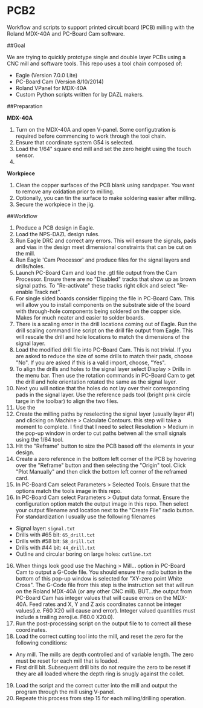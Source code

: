 PCB2
=============

Workflow and scripts to support printed circuit board (PCB) milling with the Roland MDX-40A and PC-Board Cam software.

##Goal

We are trying to quickly prototype single and double layer PCBs using a CNC mill and software tools.  This repo uses a tool chain composed of:
 - Eagle (Version 7.0.0 Lite)
 - PC-Board Cam (Version 8/10/2014)
 - Roland VPanel for MDX-40A
 - Custom Python scripts written for by DAZL makers.

##Preparation

**MDX-40A**

1. Turn on the MDX-40A and open V-panel.  Some configutration is required before commencing to work through the tool chain.
2. Ensure that coordinate system G54 is selected.
3. Load the 1/64" square end mill and set the zero height using the touch sensor.
4. 

**Workpiece**

1. Clean the copper surfaces of the PCB blank using sandpaper.   You want to remove any oxidation prior to milling.
2. Optionally, you can tin the surface to make soldering easier after milling.
3. Secure the workpiece in the jig.

##Workflow

1. Produce a PCB design in Eagle.
2. Load the NPS-DAZL design rules.
3. Run Eagle DRC and correct any errors.  This will ensure the signals, pads and vias in the design meet dimensional constraints that can be cut on the mill.
4. Run Eagle 'Cam Processor' and produce files for the signal layers and drills/holes.
5. Launch PC-Board Cam and load the .gtl file output from the Cam Processor.  Ensure there are no "Disabled" tracks that show up as brown signal paths.  To "Re-activate" these tracks right click and select "Re-enable Track net".
6. For single sided boards consider flipping the file in PC-Board Cam.  This will allow you to install components on the substrate side of the board with through-hole components being soldered on the copper side.  Makes for much neater and easier to solder boards.
7. There is a scaling error in the drill locations coming out of Eagle.  Run the drill scaling command line script on the drill file output from Eagle.  This will rescale the drill and hole locations to match the dimensions of the signal layer.
8. Load the modified drill file into PC-Board Cam.  This is not trivial.  If you are asked to reduce the size of some drills to match their pads, choose "No".  If you are asked if this is a valid import, choose, "Yes".
9. To align the drills and holes to the signal layer select Display > Drills in the menu bar.  Then use the rotation commands in PC-Board Cam to get the drill and hole orientation rotated the same as the signal layer. 
10. Next you will notice that the holes do not lay over their corresponding pads in the signal layer.  Use the reference pads tool (bright pink circle targe in the toolbar) to align the two files.
11. Use the 
11. Create the milling paths by reselecting the signal layer (usually layer #1) and clicking on Machine > Calculate Contours.  this step will take a moment to complete.  I find that I need to select Resolution > Medium in the pop-up window in order to cut paths betwen all the small signals using the 1/64 tool.
12. Hit the "Reframe" button to size the PCB based off the elements in your design.
13. Create a zero reference in the bottom left corner of the PCB by hovering over the "Reframe" button and then selecting the "Origin" tool.  Click "Plot Manually" and then click the bottom left corner of the reframed card.
14. In PC-Board Cam select Parameters > Selected Tools.  Ensure that the options match the tools image in this repo.
15. In PC-Board Cam select Parameters > Output data format.  Ensure the configuration option match the output image in this repo.  Then select your output filename and location next to the "Create File" radio button.  For standardization I usually use the following filenames
 - Signal layer: `signal.txt`
 - Drills with #65 bit: `65_drill.txt`
 - Drills with #58 bit: `58_drill.txt`
 - Drills with #44 bit: `44_drill.txt`
 - Outline and circular boring on large holes: `cutline.txt`
16. When things look good use the Maching > Mill... option in PC-Board Cam to output a G-Code file.  You should ensure the radio button in the bottom of this pop-up window is selected for "XY-zero point White Cross".  The G-Code file from this step is the instruction set that will run on the Roland MDX-40A (or any other CNC mill). BUT...the output from PC-Board Cam has integer values that will cause errors on the MDX-40A.  Feed rates and X, Y and Z axis coordinates cannot be integer values(i.e. F60 X20 will cause and error).  Integer valued quantities must include a trailing zero(i.e. F60.0 X20.0).  
17. Run the post-processing script on the output file to to correct all these coordinates.
18. Load the correct cutting tool into the mill, and reset the zero for the following conditions:
 - Any mill.  The mills are depth controlled and of variable length.  The zero must be reset for each mill that is loaded.
 - First drill bit.  Subsequent drill bits do not require the zero to be reset if they are all loaded where the depth ring is snugly against the collet.
19. Load the script and the correct cutter into the mill and output the program through the mill using V-panel.
20. Repeate this process from step 15 for each milling/drilling operation.

